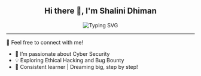 <h2 align="center">Hi there 👋, I'm Shalini Dhiman</h2>

<p align="center">
  <img src="https://readme-typing-svg.herokuapp.com?font=Fira+Code&duration=2000&pause=1000&color=F79DD1&center=true&vCenter=true&width=435&lines=Cyber+Security+Student+%7C+Ethical+Hacking+Enthusiast;Dreaming+Big+%7C+Learning+Daily;Welcome+to+my+tech+space+%F0%9F%9A%80" alt="Typing SVG" />
</p>

---

🌸 Feel free to connect with me!

- 🔐 I’m passionate about Cyber Security
- 💡 Exploring Ethical Hacking and Bug Bounty
- 🌟 Consistent learner | Dreaming big, step by step!

